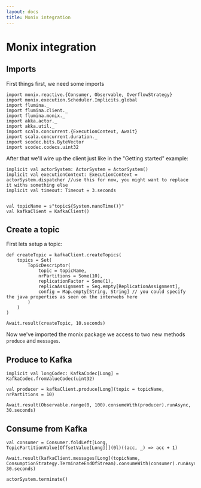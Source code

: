 ```yaml
---
layout: docs
title: Monix integration
---
```


# Monix integration

## Imports

First things first, we need some imports

```tut:silent
import monix.reactive.{Consumer, Observable, OverflowStrategy}
import monix.execution.Scheduler.Implicits.global
import flumina._
import flumina.client._
import flumina.monix._
import akka.actor._
import akka.util._
import scala.concurrent.{ExecutionContext, Await}
import scala.concurrent.duration._
import scodec.bits.ByteVector
import scodec.codecs.uint32
```

After that we'll wire up the client just like in the "Getting started" example:

```tut:silent
implicit val actorSystem: ActorSystem = ActorSystem()
implicit val executionContext: ExecutionContext = actorSystem.dispatcher //use this for now, you might want to replace it withs something else
implicit val timeout: Timeout = 3.seconds


val topicName = s"topic${System.nanoTime()}"
val kafkaClient = KafkaClient()
```

## Create a topic

First lets setup a topic:

```tut:silent
def createTopic = kafkaClient.createTopics(
    topics = Set(
        TopicDescriptor(
            topic = topicName,
            nrPartitions = Some(10),
            replicationFactor = Some(1),
            replicaAssignment = Seq.empty[ReplicationAssignment],
            config = Map.empty[String, String] // you could specify the java properties as seen on the interwebs here
        )
    )
)

Await.result(createTopic, 10.seconds)
```

Now we've imported the monix package we access to two new methods `produce` and `messages`.


## Produce to Kafka

```tut
implicit val longCodec: KafkaCodec[Long] = KafkaCodec.fromValueCodec(uint32)

val producer = kafkaClient.produce[Long](topic = topicName, nrPartitions = 10)

Await.result(Observable.range(0, 100).consumeWith(producer).runAsync, 30.seconds)
```


## Consume from Kafka

```tut
val consumer = Consumer.foldLeft[Long, TopicPartitionValue[OffsetValue[Long]]](0l)((acc, _) => acc + 1)

Await.result(kafkaClient.messages[Long](topicName, ConsumptionStrategy.TerminateEndOfStream).consumeWith(consumer).runAsync, 30.seconds)
```


```tut:invisible
actorSystem.terminate()
```